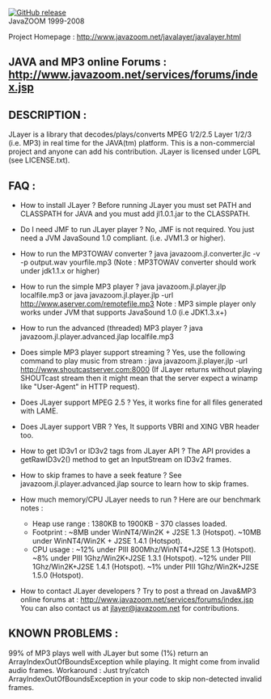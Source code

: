  [![GitHub release](https://img.shields.io/github/release/mdihos/jlayer.svg)](https://github.com/mdihos/jlayer/releases)
 </br>JavaZOOM 1999-2008

 Project Homepage :
   http://www.javazoom.net/javalayer/javalayer.html 

 JAVA and MP3 online Forums :
   http://www.javazoom.net/services/forums/index.jsp
-----------------------------------------------------

DESCRIPTION :
-----------
JLayer is a library that decodes/plays/converts MPEG 1/2/2.5 Layer 1/2/3
(i.e. MP3) in real time for the JAVA(tm) platform. This is a non-commercial project 
and anyone can add his contribution. JLayer is licensed under LGPL (see LICENSE.txt).


FAQ : 
---

- How to install JLayer ?
  Before running JLayer you must set PATH and CLASSPATH for JAVA
  and you must add jl1.0.1.jar to the CLASSPATH.

- Do I need JMF to run JLayer player ?
  No, JMF is not required. You just need a JVM JavaSound 1.0 compliant.
  (i.e. JVM1.3 or higher).

- How to run the MP3TOWAV converter ?
  java javazoom.jl.converter.jlc -v -p output.wav yourfile.mp3
  (Note : MP3TOWAV converter should work under jdk1.1.x or higher)

- How to run the simple MP3 player ?
  java javazoom.jl.player.jlp localfile.mp3
   or
  java javazoom.jl.player.jlp -url http://www.aserver.com/remotefile.mp3
  Note : MP3 simple player only works under JVM that supports JavaSound 1.0 (i.e JDK1.3.x+)

- How to run the advanced (threaded) MP3 player ?
  java javazoom.jl.player.advanced.jlap localfile.mp3

- Does simple MP3 player support streaming ?
  Yes, use the following command to play music from stream :
  java javazoom.jl.player.jlp -url http://www.shoutcastserver.com:8000
  (If JLayer returns without playing SHOUTcast stream then it might mean 
   that the server expect a winamp like "User-Agent" in HTTP request).

- Does JLayer support MPEG 2.5 ?
  Yes, it works fine for all files generated with LAME.

- Does JLayer support VBR ?
  Yes, It supports VBRI and XING VBR header too. 

- How to get ID3v1 or ID3v2 tags from JLayer API ?
  The API provides a getRawID3v2() method to get an InputStream on ID3v2 frames.

- How to skip frames to have a seek feature ?
  See javazoom.jl.player.advanced.jlap source to learn how to skip frames.

- How much memory/CPU JLayer needs to run ?
  Here are our benchmark notes :
    - Heap use range : 1380KB to 1900KB - 370 classes loaded. 
    - Footprint : ~8MB under WinNT4/Win2K + J2SE 1.3 (Hotspot).
                  ~10MB under WinNT4/Win2K + J2SE 1.4.1 (Hotspot).
    - CPU usage : ~12% under PIII 800Mhz/WinNT4+J2SE 1.3 (Hotspot).
                  ~8% under PIII 1Ghz/Win2K+J2SE 1.3.1 (Hotspot).
                  ~12% under PIII 1Ghz/Win2K+J2SE 1.4.1 (Hotspot).
                  ~1% under PIII 1Ghz/Win2K+J2SE 1.5.0 (Hotspot).

- How to contact JLayer developers ?
  Try to post a thread on Java&MP3 online forums at :
  http://www.javazoom.net/services/forums/index.jsp
  You can also contact us at jlayer@javazoom.net for contributions.
 

KNOWN PROBLEMS :
--------------
99% of MP3 plays well with JLayer but some (1%) return an ArrayIndexOutOfBoundsException 
while playing. It might come from invalid audio frames. 
Workaround : Just try/catch ArrayIndexOutOfBoundsException in your code to skip 
             non-detected invalid frames.
